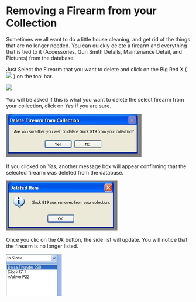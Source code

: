 # Removing a Firearm from your Collection

Sometimes we all want to do a little house cleaning, and get rid of the things that are no longer needed.  You can quickly delete a firearm and everything that is tied to it (Accessories, Gun Smith Details, Maintenance Detail, and Pictures) from the database.

Just Select the Firearm that you want to delete and click on the Big Red X ( ![](images/delete.gif")  ) on the tool bar.

![](images/Deleting_Firearm.jpg")

You will be asked if this is what you want to delete the select firearm from your collection, click on *Yes* if you are sure.

![](images/Deleting_Firearm_Confirm.jpg)

If you clicked on *Yes*, another message box will appear confirming that the selected firearm was deleted from the database.

![](images/Deleting_Firearm_Completed.jpg)

Once you clic on the *Ok* button, the side list will update.  You will notice that the firearm is no longer listed.

![](images/Deleting_Firearm_Side_List_Updated.jpg)